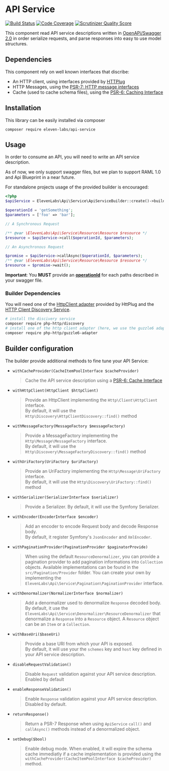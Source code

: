 # API Service

[![Build Status](https://travis-ci.org/eleven-labs/api-service.svg?branch=master)](https://travis-ci.org/eleven-labs/api-service)
[![Code Coverage](https://scrutinizer-ci.com/g/eleven-labs/api-service/badges/coverage.png)](https://scrutinizer-ci.com/g/eleven-labs/api-service/)
[![Scrutinizer Quality Score](https://scrutinizer-ci.com/g/eleven-labs/api-service/badges/quality-score.png)](https://scrutinizer-ci.com/g/eleven-labs/api-service/)

This component read API service descriptions written 
in [OpenAPi/Swagger 2.0](https://github.com/OAI/OpenAPI-Specification) 
in order serialize requests, and parse responses into easy to use model structures.

## Dependencies

This component rely on well known interfaces that discribe:

- An HTTP client, using interfaces provided by [HTTPlug](http://httplug.io/)
- HTTP Messages, using the [PSR-7: HTTP message interfaces](http://www.php-fig.org/psr/psr-7/)
- Cache (used to cache schema files), using the [PSR-6: Caching Interface](http://www.php-fig.org/psr/psr-6/)

## Installation

This library can be easily installed via composer

```
composer require eleven-labs/api-service
```

## Usage

In order to consume an API, you will need to write an API service description.

As of now, we only support swagger files, but we plan to support RAML 1.0 and Api Blueprint in
a near future.

For standalone projects usage of the provided builder is encouraged:

```php
<?php
$apiService = ElevenLabs\Api\Service\ApiServiceBuilder::create()->build('file:///absolute/path/to/your/schema.json');

$operationId = 'getSomething';
$parameters = ['foo' => 'bar'];

// A Synchronous Request

/** @var \ElevenLabs\Api\Service\Resource\Resource $resource */
$resource = $apiService->call($operationId, $parameters);

// An Asynchronous Request

$promise = $apiService->callAsync($operationId, $parameters);
/** @var \ElevenLabs\Api\Service\Resource\Resource $resource */
$resource = $promise->wait();
```

**Important**: You **MUST** provide an **[operationId](http://swagger.io/specification/#operationId)** for each 
paths described in your swagger file.

### Builder Dependencies

You will need one of the [HttpClient adapter](http://docs.php-http.org/en/latest/clients.html) 
provided by HttPlug and the [HTTP Client Discovery Service](http://docs.php-http.org/en/latest/discovery.html?highlight=discovery).

```bash
# install the discivery service
composer require php-http/discovery
# install one of the http client adapter (here, we use the guzzle6 adapter)
composer require php-http/guzzle6-adapter
```

## Builder configuration

The builder provide additional methods to fine tune your API Service:

- `withCacheProvider(CacheItemPoolInterface $cacheProvider)`

    > Cache the API service description using a [PSR-6: Cache Interface](http://www.php-fig.org/psr/psr-7/)
- `withHttpClient(HttpClient $httpClient)`
    
    > Provide an HttpClient implementing the `Http\Client\HttpClient` interface.  
    By default, it will use the `Http\Discovery\HttpClientDiscovery::find()` method
- `withMessageFactory(MessageFactory $messageFactory)`
    
    > Provide a MessageFactory implementing the `Http\Message\MessageFactory` interface.  
    By default, it will use the `Http\Discovery\MessageFactoryDiscovery::find()` method
- `withUriFactory(UriFactory $uriFactory)`
    
    > Provide an UriFactory implementing the `Http\Message\UriFactory` interface.  
    By default, it will use the `Http\Discovery\UriFactory::find()` method
- `withSerializer(SerializerInterface $serializer)` 
    
    > Provide a Serializer.
    By default, it will use the Symfony Serializer.
- `withEncoder(EncoderInterface $encoder)`
    
    > Add an encoder to encode Request body and decode Response body.  
    By default, it register Symfony's `JsonEncoder` and `XmlEncoder`.
- `withPaginationProvider(PaginationProvider $paginatorProvide)`

    > When using the default `ResourceDenormalizer`, you can provide a pagination provider to add
    > pagination informations into `Collection` objects. Available implementations can be found in the 
    > `src/Pagination/Provider` folder. You can create your own by implementing 
    > the `ElevenLabs\Api\Service\Pagination\PaginationProvider` interface.
- `withDenormalizer(NormalizerInterface $normalizer)` 

    > Add a denormalizer used to denormalize `Response` decoded body.  
    By default, it use the `ElevenLabs\Api\Service\Denormalizer\ResourceDenormalizer` that denormalize 
    a `Response` into a `Resource` object. A `Resource` object can be an `Item` or a `Collection`.
- `withBaseUri($baseUri)` 
    
    > Provide a base URI from which your API is exposed.  
    By default, it will use your the `schemes` key and `host` key defined in your API service description.
- `disableRequestValidation()`
    
    > Disable `Request` validation against your API service description.
    Enabled by default 
- `enableResponseValidation()`
    
    > Enable `Response` validation against your API service description.
    Disabled by default.
- `returnResponse()`
    
    > Return a PSR-7 Response when using `ApiService` `call()` and `callAsync()` methods instead of a denormalized object.
- `setDebug($bool)`
    
    > Enable debug mode.
    When enabled, it will expire the schema cache immediatly if a cache implementation is provided 
    using the `withCacheProvider(CacheItemPoolInterface $cacheProvider)` method.
    




